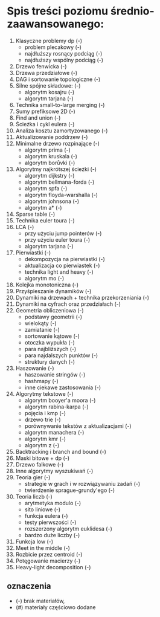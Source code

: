 # Spis treści poziomu średnio-zaawansowanego:

1. Klasyczne problemy dp (-)
    - problem plecakowy (-)
    - najdłuższy rosnący podciąg (-)
    - najdłuższy wspólny podciąg (-)
2. Drzewo fenwicka (-)
3. Drzewa przedziałowe (-)
4. DAG i sortowanie topologiczne (-)
5. Silne spójne składowe: (-)
    - algorytm kosajru (-)
    - algorytm tarjana (-)
6. Technika small-to-large merging (-)
7. Sumy prefiksowe 2D (-)
8. Find and union (-)
9. Ścieżka i cykl eulera (-)
10. Analiza kosztu zamortyzowanego (-)
11. Aktualizowanie poddrzew (-)
12. Minimalne drzewo rozpinające (-)
    - algorytm prima (-)
    - algorytm kruskala (-)
    - algorytm borůvki (-)
13. Algorytmy najkrótszej ścieżki (-)
    - algorytm dijkstry (-)
    - algorytm bellmana-forda (-)
    - algorytm spfa (-)
    - algorytm floyda-warshalla (-)
    - algorytm johnsona (-)
    - algorytm a* (-)
14. Sparse table (-)
15. Technika euler toura (-)
16. LCA (-)
    - przy użyciu jump pointerów (-)
    - przy użyciu euler toura (-)
    - algorytm tarjana (-)
17. Pierwiastki (-)
    - dekompozycja na pierwiastki (-)
    - aktualizacja co pierwiastek (-)
    - technika light and heavy (-)
    - algorytm mo (-)
18. Kolejka monotoniczna (-)
19. Przyśpieszanie dynamików (-)
20. Dynamiki na drzewach + technika przekorzeniania (-)
21. Dynamiki na cyfrach oraz przedziałach (-) 
22. Geometria obliczeniowa (-)
    - podstawy geometrii (-)
    - wielokąty (-)
    - zamiatanie (-)
    - sortowanie kątowe (-)
    - otoczka wypukła (-)
    - para najbliższych (-)
    - para najdalszych punktów (-)
    - struktury danych (-)
23. Haszowanie (-)
    - haszowanie stringów (-)
    - hashmapy (-)
    - inne ciekawe zastosowania (-)
24. Algorytmy tekstowe (-)
    - algorytm booyer'a moora (-)
    - algorytm rabina-karpa (-)
    - pojęcia i kmp (-)
    - drzewo trie (-)
    - porównywanie tekstów z aktualizacjami (-)
    - algorytm manachera (-)
    - algorytm kmr (-)
    - algorytm z (-)
25. Backtracking i branch and bound (-)
26. Maski bitowe + dp (-)
27. Drzewo falkowe (-)
28. Inne algorytmy wyszukiwań (-)
29. Teoria gier (-)
    - strategie w grach i w rozwiązywaniu zadań (-)
    - twierdzenie sprague-grundy'ego (-)
30. Teoria liczb (-)
    - arytmetyka modulo (-)
    - sito liniowe (-)
    - funkcja eulera (-)
    - testy pierwszości (-)
    - rozszerzony algorytm euklidesa (-)
    - bardzo duże liczby (-)
31. Funkcja low (-)
32. Meet in the middle (-)
33. Rozbicie przez centroid (-)
34. Potęgowanie macierzy (-)
35. Heavy-light decomposition (-)

## oznaczenia
- (-) brak materiałów,
- (#) materiały częściowo dodane
